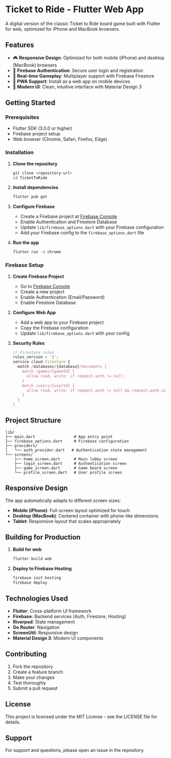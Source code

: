 # Ticket to Ride - Flutter Web App

A digital version of the classic Ticket to Ride board game built with Flutter for web, optimized for iPhone and MacBook browsers.

## Features

- 🎮 **Responsive Design**: Optimized for both mobile (iPhone) and desktop (MacBook) browsers
- 🔐 **Firebase Authentication**: Secure user login and registration
- 🎯 **Real-time Gameplay**: Multiplayer support with Firebase Firestore
- 📱 **PWA Support**: Install as a web app on mobile devices
- 🎨 **Modern UI**: Clean, intuitive interface with Material Design 3

## Getting Started

### Prerequisites

- Flutter SDK (3.0.0 or higher)
- Firebase project setup
- Web browser (Chrome, Safari, Firefox, Edge)

### Installation

1. **Clone the repository**
   ```bash
   git clone <repository-url>
   cd TicketToRide
   ```

2. **Install dependencies**
   ```bash
   flutter pub get
   ```

3. **Configure Firebase**
   - Create a Firebase project at [Firebase Console](https://console.firebase.google.com/)
   - Enable Authentication and Firestore Database
   - Update `lib/firebase_options.dart` with your Firebase configuration
   - Add your Firebase config to the `firebase_options.dart` file

4. **Run the app**
   ```bash
   flutter run -d chrome
   ```

### Firebase Setup

1. **Create Firebase Project**
   - Go to [Firebase Console](https://console.firebase.google.com/)
   - Create a new project
   - Enable Authentication (Email/Password)
   - Enable Firestore Database

2. **Configure Web App**
   - Add a web app to your Firebase project
   - Copy the Firebase configuration
   - Update `lib/firebase_options.dart` with your config

3. **Security Rules**
   ```javascript
   // Firestore rules
   rules_version = '2';
   service cloud.firestore {
     match /databases/{database}/documents {
       match /games/{gameId} {
         allow read, write: if request.auth != null;
       }
       match /users/{userId} {
         allow read, write: if request.auth != null && request.auth.uid == userId;
       }
     }
   }
   ```

## Project Structure

```
lib/
├── main.dart                 # App entry point
├── firebase_options.dart     # Firebase configuration
├── providers/
│   └── auth_provider.dart   # Authentication state management
└── screens/
    ├── home_screen.dart      # Main lobby screen
    ├── login_screen.dart     # Authentication screen
    ├── game_screen.dart      # Game board screen
    └── profile_screen.dart   # User profile screen
```

## Responsive Design

The app automatically adapts to different screen sizes:

- **Mobile (iPhone)**: Full-screen layout optimized for touch
- **Desktop (MacBook)**: Centered container with phone-like dimensions
- **Tablet**: Responsive layout that scales appropriately

## Building for Production

1. **Build for web**
   ```bash
   flutter build web
   ```

2. **Deploy to Firebase Hosting**
   ```bash
   firebase init hosting
   firebase deploy
   ```

## Technologies Used

- **Flutter**: Cross-platform UI framework
- **Firebase**: Backend services (Auth, Firestore, Hosting)
- **Riverpod**: State management
- **Go Router**: Navigation
- **ScreenUtil**: Responsive design
- **Material Design 3**: Modern UI components

## Contributing

1. Fork the repository
2. Create a feature branch
3. Make your changes
4. Test thoroughly
5. Submit a pull request

## License

This project is licensed under the MIT License - see the LICENSE file for details.

## Support

For support and questions, please open an issue in the repository.
